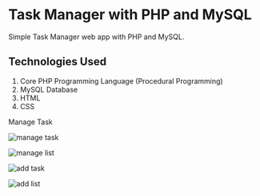 # Task Manager with PHP and MySQL
Simple Task Manager web app with PHP and MySQL.


## Technologies Used
1. Core PHP Programming Language (Procedural Programming)
2. MySQL Database
3. HTML
4. CSS

Manage Task

![manage task](https://github.com/pavankumar130/task-manager/assets/122618703/f615397c-2268-4a3c-976b-73dcc35725c5)


![manage list](https://github.com/pavankumar130/task-manager/assets/122618703/fe951290-bfc3-4e09-8595-ad7a2ef59ac9)


![add task](https://github.com/pavankumar130/task-manager/assets/122618703/9196457a-7e2e-46c9-ad88-7125dbbc830c)


![add list](https://github.com/pavankumar130/task-manager/assets/122618703/5f8a8f3c-1747-48a3-89f3-9bcfbe61272f)




